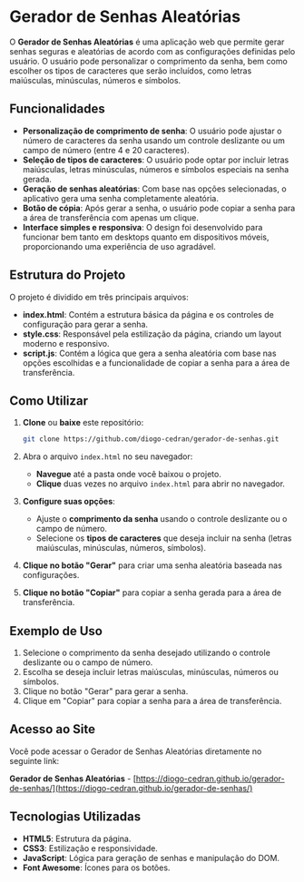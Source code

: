 # Gerador de Senhas Aleatórias

O **Gerador de Senhas Aleatórias** é uma aplicação web que permite gerar senhas seguras e aleatórias de acordo com as configurações definidas pelo usuário. O usuário pode personalizar o comprimento da senha, bem como escolher os tipos de caracteres que serão incluídos, como letras maiúsculas, minúsculas, números e símbolos.

## Funcionalidades

- **Personalização de comprimento de senha**: O usuário pode ajustar o número de caracteres da senha usando um controle deslizante ou um campo de número (entre 4 e 20 caracteres).
- **Seleção de tipos de caracteres**: O usuário pode optar por incluir letras maiúsculas, letras minúsculas, números e símbolos especiais na senha gerada.
- **Geração de senhas aleatórias**: Com base nas opções selecionadas, o aplicativo gera uma senha completamente aleatória.
- **Botão de cópia**: Após gerar a senha, o usuário pode copiar a senha para a área de transferência com apenas um clique.
- **Interface simples e responsiva**: O design foi desenvolvido para funcionar bem tanto em desktops quanto em dispositivos móveis, proporcionando uma experiência de uso agradável.

## Estrutura do Projeto

O projeto é dividido em três principais arquivos:

- **index.html**: Contém a estrutura básica da página e os controles de configuração para gerar a senha.
- **style.css**: Responsável pela estilização da página, criando um layout moderno e responsivo.
- **script.js**: Contém a lógica que gera a senha aleatória com base nas opções escolhidas e a funcionalidade de copiar a senha para a área de transferência.

## Como Utilizar

1. **Clone** ou **baixe** este repositório:
    ```bash
    git clone https://github.com/diogo-cedran/gerador-de-senhas.git
    ```

2. Abra o arquivo `index.html` no seu navegador:
    - **Navegue** até a pasta onde você baixou o projeto.
    - **Clique** duas vezes no arquivo `index.html` para abrir no navegador.

3. **Configure suas opções**:
    - Ajuste o **comprimento da senha** usando o controle deslizante ou o campo de número.
    - Selecione os **tipos de caracteres** que deseja incluir na senha (letras maiúsculas, minúsculas, números, símbolos).
    
4. **Clique no botão "Gerar"** para criar uma senha aleatória baseada nas configurações.
5. **Clique no botão "Copiar"** para copiar a senha gerada para a área de transferência.

## Exemplo de Uso

1. Selecione o comprimento da senha desejado utilizando o controle deslizante ou o campo de número.
2. Escolha se deseja incluir letras maiúsculas, minúsculas, números ou símbolos.
3. Clique no botão "Gerar" para gerar a senha.
4. Clique em "Copiar" para copiar a senha para a área de transferência.

## Acesso ao Site

Você pode acessar o Gerador de Senhas Aleatórias diretamente no seguinte link:

**Gerador de Senhas Aleatórias** - [https://diogo-cedran.github.io/gerador-de-senhas/](https://diogo-cedran.github.io/gerador-de-senhas/)

## Tecnologias Utilizadas

- **HTML5**: Estrutura da página.
- **CSS3**: Estilização e responsividade.
- **JavaScript**: Lógica para geração de senhas e manipulação do DOM.
- **Font Awesome**: Ícones para os botões.
